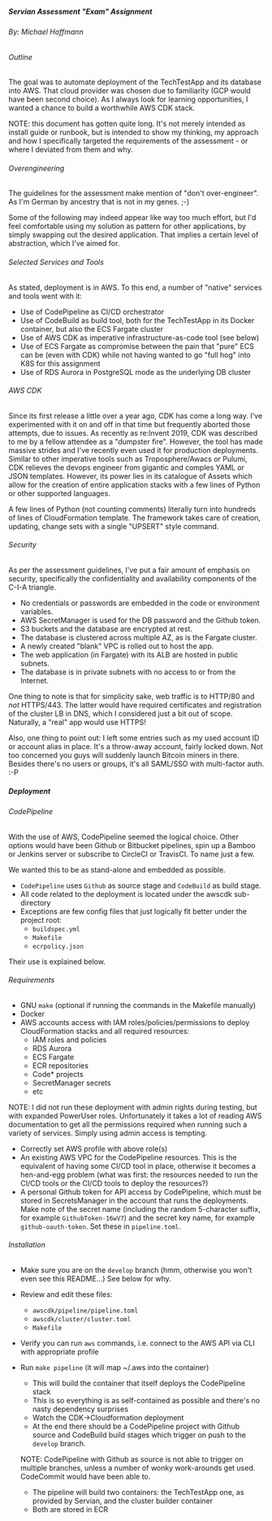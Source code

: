 
##### Servian Assessment "Exam" Assignment

###### By: Michael Hoffmann

###### Outline

The goal was to automate deployment of the TechTestApp and its database into AWS. That cloud provider was chosen due to
familiarity (GCP would have been second choice). As I always look for learning opportunities, I wanted a chance to 
build a worthwhile AWS CDK stack.

NOTE: this document has gotten quite long. It's not merely intended as install guide or runbook, but is intended to
show my thinking, my approach and how I specifically targeted the requirements of the assessment - or where I 
deviated from them and why.

###### Overengineering

The guidelines for the assessment make mention of "don't over-engineer". As I'm German by ancestry that is not in
my genes. ;-)

Some of the following may indeed appear like way too much effort, but I'd feel comfortable using my solution as 
pattern for other applications, by simply swapping out the desired application. That implies a certain level of
abstraction, which I've aimed for.

###### Selected Services and Tools

As stated, deployment is in AWS. To this end, a number of "native" services and tools went with it:

- Use of CodePipeline as CI/CD orchestrator
- Use of CodeBuild as build tool, both for the TechTestApp in its Docker container, but also the ECS Fargate cluster
- Use of AWS CDK as imperative infrastructure-as-code tool (see below)
- Use of ECS Fargate as compromise between the pain that "pure" ECS can be (even with CDK) while not having wanted to
go "full hog" into K8S for this assignment
- Use of RDS Aurora in PostgreSQL mode as the underlying DB cluster

###### AWS CDK

Since its first release a little over a year ago, CDK has come a long way. I've experimented with it on and off in that
time but frequently aborted those attempts, due to issues. As recently as re:Invent 2019, CDK was described to me by
a fellow attendee as a "dumpster fire". However, the tool has made massive strides and I've recently even used it for
production deployments. Similar to other imperative tools such as Troposphere/Awacs or Pulumi, CDK relieves the devops
engineer from gigantic and comples YAML or JSON templates. However, its power lies in its catalogue of Assets which
allow for the creation of entire application stacks with a few lines of Python or other supported languages.

A few lines of Python (not counting comments) literally turn into hundreds of lines of CloudFormation template. The
framework takes care of creation, updating, change sets with a single "UPSERT" style command.

###### Security

As per the assessment guidelines, I've put a fair amount of emphasis on security, specifically the confidentiality and
availability components of the C-I-A triangle.

- No credentials or passwords are embedded in the code or environment variables. 
- AWS SecretManager is used for the DB password and the Github token.
- S3 buckets and the database are encrypted at rest.
- The database is clustered across multiple AZ, as is the Fargate cluster.
- A newly created "blank" VPC is rolled out to host the app.
- The web application (in Fargate) with its ALB are hosted in public subnets. 
- The database is in private subnets with no access to or from the Internet. 

One thing to note is that for simplicity sake, web traffic is to HTTP/80 and *not* HTTPS/443. The latter would have
required certificates and registration of the cluster LB in DNS, which I considered just a bit out of scope. 
Naturally, a "real" app would use HTTPS!

Also, one thing to point out: I left some entries such as my used account ID or account alias in place. It's a 
throw-away account, fairly locked down. Not too concerned you guys will suddenly launch Bitcoin miners in there.
Besides there's no users or groups, it's all SAML/SSO with multi-factor auth. :-P

##### Deployment

###### CodePipeline

With the use of AWS, CodePipeline seemed the logical choice. Other options would have been Github or Bitbucket 
pipelines, spin up a Bamboo or Jenkins server or subscribe to CircleCI or TravisCI. To name just a few.

We wanted this to be as stand-alone and embedded as possible.

- `CodePipeline` uses `Github` as source stage and `CodeBuild` as build stage.
- All code related to the deployment is located under the awscdk sub-directory
- Exceptions are few config files that just logically fit better under the project root: 
  - `buildspec.yml`
  - `Makefile`
  - `ecrpolicy.json`

Their use is explained below.

###### Requirements

- GNU `make` (optional if running the commands in the Makefile manually)
- Docker
- AWS accounts access with IAM roles/policies/permissions to deploy CloudFormation stacks and all required resources:
  - IAM roles and policies
  - RDS Aurora
  - ECS Fargate
  - ECR repositories
  - Code* projects
  - SecretManager secrets
  - etc
  
NOTE: I did not run these deployment with admin rights during testing, but with expanded PowerUser roles. Unfortunately it takes a
lot of reading AWS documentation to get all the permissions required when running such a variety of services. Simply
using admin access is tempting.

- Correctly set AWS profile with above role(s)
- An existing AWS VPC for the CodePipeline resources. This is the equivalent of having some CI/CD tool in place, 
otherwise it becomes a hen-and-egg problem (what was first: the resources needed to run the CI/CD tools or the CI/CD
tools to deploy the resources?)
- A personal Github token for API access by CodePipeline, which must be stored in SecretsManager in the account that
runs the deployments. Make note of the secret name (including the random 5-character suffix, for example 
`GithubToken-16wV7`) and the secret key name, for example `github-oauth-token`. Set these in `pipeline.toml`.

###### Installation

- Make sure you are on the `develop` branch (hmm, otherwise you won't even see this README...) See below for why.
- Review and edit these files:
  - `awscdk/pipeline/pipeline.toml`
  - `awscdk/cluster/cluster.toml` 
  - `Makefile`
- Verify you can run `aws` commands, i.e. connect to the AWS API via CLI with appropriate profile
- Run `make pipeline` (it will map ~/.aws into the container)
  - This will build the container that itself deploys the CodePipeline stack
  - This is so everything is as self-contained as possible and there's no nasty dependency surprises
  - Watch the CDK->Cloudformation deployment 
  - At the end there should be a CodePipeline project with Github source and CodeBuild build stages which trigger
  on push to the `develop` branch.
  
  NOTE: CodePipeline with Github as source is not able to trigger on multiple branches, unless a number of wonky
  work-arounds get used. CodeCommit would have been able to.
  
  - The pipeline will build two containers: the TechTestApp one, as provided by Servian, and the cluster builder
  container
  - Both are stored in ECR



